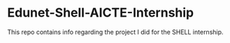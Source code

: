 # Edunet-Shell-AICTE-Internship
This repo contains info regarding the project I did for the SHELL internship.
